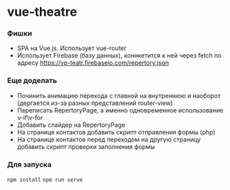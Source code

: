 # vue-theatre
### Фишки
- SPA на Vue.js. Использует vue-router
- Использует Firebase (базу данных), коннкетится к ней через fetch по адресу https://vp-teatr.firebaseio.com/repertory.json

### Еще доделать
- Починить анимацию перехода с главной на внутреннюю и наоборот (дергается из-за разных представлений router-view)
- Переписать RepertoryPage, а именно одновременное использование v-if\v-for
- Добавить слайдер на RepertoryPage
- На странице контактов добавить скрипт отправления формы (php)
- На странице контактов перед переходом на другую страницу добавить скрипт проверки заполнения формы

### Для запуска
```npm install```
```npm run serve```

